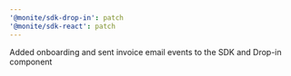 ```yaml
---
'@monite/sdk-drop-in': patch
'@monite/sdk-react': patch
---
```


Added onboarding and sent invoice email events to the SDK and Drop-in component
